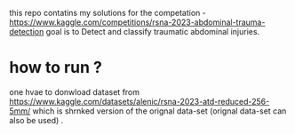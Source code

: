 this repo contatins my solutions for the competation -https://www.kaggle.com/competitions/rsna-2023-abdominal-trauma-detection 
goal is to Detect and classify traumatic abdominal injuries.
# how to run ?
one hvae to donwload dataset from https://www.kaggle.com/datasets/alenic/rsna-2023-atd-reduced-256-5mm/ which is shrnked version of the orignal data-set (orignal data-set can also be used) .


